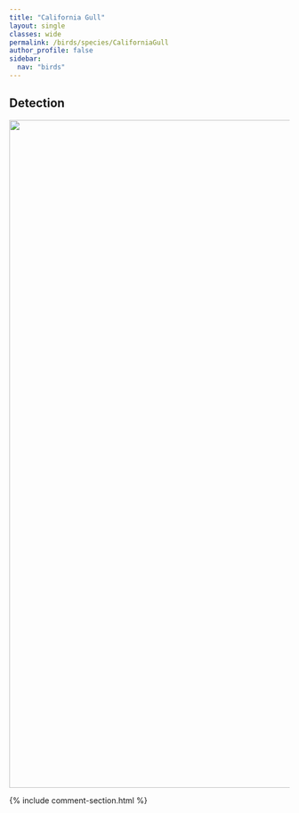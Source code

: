 ```yaml
---
title: "California Gull"
layout: single
classes: wide
permalink: /birds/species/CaliforniaGull
author_profile: false
sidebar:
  nav: "birds"
---
```


<h2>Detection</h2>

<a href="https://drive.google.com/uc?export=view&id=1sum4N63Rnv9ARRCuPzgagRNgWbkQfRJb">
<img src="https://drive.google.com/uc?export=view&id=1sum4N63Rnv9ARRCuPzgagRNgWbkQfRJb" height = "1200" width = "800">
</a>

{% include comment-section.html %}
